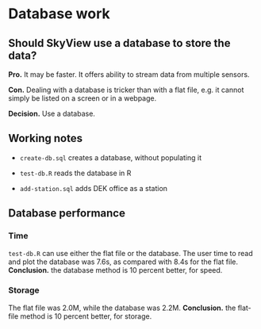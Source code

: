 # Database work

## Should SkyView use a database to store the data?

**Pro.** It may be faster.  It offers ability to stream data from multiple sensors.

**Con.** Dealing with a database is tricker than with a flat file, e.g. it
cannot simply be listed on a screen or in a webpage.

**Decision.** Use a database.

## Working notes

* ``create-db.sql`` creates a database, without populating it

* ``test-db.R`` reads the database in R

* ``add-station.sql`` adds DEK office as a station

## Database performance

### Time

``test-db.R`` can use either the flat file or the database.  The user time to
read and plot the database was 7.6s, as compared with 8.4s for the flat file.
**Conclusion.** the database method is 10 percent better, for speed.

### Storage

The flat file was 2.0M, while the database was 2.2M.  **Conclusion.** the
flat-file method is 10 percent better, for storage.
